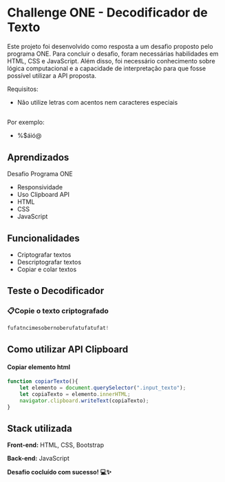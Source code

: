 
# Challenge ONE - Decodificador de Texto

Este projeto foi desenvolvido como resposta a um desafio proposto pelo programa ONE. Para concluir o desafio, foram necessárias habilidades em HTML, CSS e JavaScript. Além disso, foi necessário conhecimento sobre lógica computacional e a capacidade de interpretação para que fosse possível utilizar a API proposta.

Requisitos:
- Não utilize letras com acentos nem caracteres especiais
##
Por exemplo:
- %$áìó@

## Aprendizados

Desafio Programa ONE

- Responsividade
- Uso Clipboard API
- HTML
- CSS
- JavaScript
## Funcionalidades

- Criptografar textos
- Descriptografar textos 
- Copiar e colar textos


## Teste o Decodificador

### 📋Copie o texto criptografado
```javascript
fufatncimesobernoberufatufatufat!   
```


## Como utilizar API Clipboard

#### Copiar elemento html

```javascript
function copiarTexto(){
    let elemento = document.querySelector(".input_texto");
    let copiaTexto = elemento.innerHTML;
    navigator.clipboard.writeText(copiaTexto);
}    
```


## Stack utilizada

**Front-end:** HTML, CSS, Bootstrap

**Back-end:** JavaScript

**Desafio cocluído com sucesso! 💻✨**
